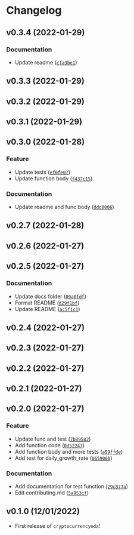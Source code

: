 # Changelog

<!--next-version-placeholder-->

## v0.3.4 (2022-01-29)
### Documentation
* Update readme ([`cfa3be1`](https://github.com/UBC-MDS/cryptocurrencyeda/commit/cfa3be17c00d5d5a8540a3cc148b844d92e9f29d))

## v0.3.3 (2022-01-29)


## v0.3.2 (2022-01-29)


## v0.3.1 (2022-01-29)


## v0.3.0 (2022-01-28)
### Feature
* Update tests ([`ef0fe07`](https://github.com/UBC-MDS/cryptocurrencyeda/commit/ef0fe076de70b5251e5862eb36e5960a8977af64))
* Update function body ([`f437c15`](https://github.com/UBC-MDS/cryptocurrencyeda/commit/f437c15e3ba88758d4cd137d3e7d84ff6daebc13))

### Documentation
* Update readme and func body ([`ddd0006`](https://github.com/UBC-MDS/cryptocurrencyeda/commit/ddd00063a789c7fae242ba00067d1d140297b2c1))

## v0.2.7 (2022-01-28)


## v0.2.6 (2022-01-27)


## v0.2.5 (2022-01-27)
### Documentation
* Update docs folder ([`09a0fdf`](https://github.com/UBC-MDS/cryptocurrencyeda/commit/09a0fdfbd8bb3c9018609e8c2c0333c6c52f0f70))
* Format README ([`d29f1bf`](https://github.com/UBC-MDS/cryptocurrencyeda/commit/d29f1bfbf270448f46cc87c62dbeb9ca04ee5d42))
* Update README ([`ac5f1c1`](https://github.com/UBC-MDS/cryptocurrencyeda/commit/ac5f1c1feb8939fa1ec8ab4ad934374fe08ab0a5))

## v0.2.4 (2022-01-27)


## v0.2.3 (2022-01-27)


## v0.2.2 (2022-01-27)


## v0.2.1 (2022-01-27)


## v0.2.0 (2022-01-27)
### Feature
* Update func and test ([`7b89582`](https://github.com/UBC-MDS/cryptocurrencyeda/commit/7b89582aa4f55348fed551f2b4a9f2dd615a65dc))
* Add function code ([`0d52247`](https://github.com/UBC-MDS/cryptocurrencyeda/commit/0d52247c7fd8683ca4397cdd5d48504037c74b95))
* Add function body and more tests ([`a59ffde`](https://github.com/UBC-MDS/cryptocurrencyeda/commit/a59ffde6ddb4ebb759fbdbf57158dac4a3a89c40))
* Add test for daily_growth_rate ([`0659060`](https://github.com/UBC-MDS/cryptocurrencyeda/commit/0659060f4f7077cebb09b52e709c4df10f3f3b1b))

### Documentation
* Add documentation for test function ([`29c877a`](https://github.com/UBC-MDS/cryptocurrencyeda/commit/29c877af08ddf886b23c6d0ece6743891c237c96))
* Edit contributing.md ([`5a953cf`](https://github.com/UBC-MDS/cryptocurrencyeda/commit/5a953cfb0b5980cabc25c64c6ebfbfc421ba5305))

## v0.1.0 (12/01/2022)

- First release of `cryptocurrencyeda`!